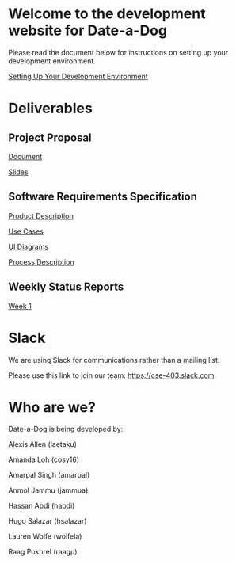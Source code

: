 # Welcome to the development website for Date-a-Dog

Please read the document below for instructions on setting up your development environment.

[Setting Up Your Development Environment](https://github.com/Date-a-Dog/Date-a-Dog/raw/master/Development%20Website/Setting%20Up%20Your%20Development%20Environment.pdf)

# Deliverables

## Project Proposal

[Document](https://github.com/Date-a-Dog/Date-a-Dog/raw/master/Development%20Website/Deliverables/Project%20Proposal/Date-a-Dog_doc.pdf)

[Slides](https://github.com/Date-a-Dog/Date-a-Dog/raw/master/Development%20Website/Deliverables/Project%20Proposal/Date-a-Dog_slides.pdf)

## Software Requirements Specification

[Product Description](https://github.com/Date-a-Dog/Date-a-Dog/raw/master/Development%20Website/Deliverables/Software%20Requirements%20Specification/Date-a-Dog_ProductDescription.pdf)

[Use Cases](https://github.com/Date-a-Dog/Date-a-Dog/raw/master/Development%20Website/Deliverables/Software%20Requirements%20Specification/Date-a-Dog_UseCases.pdf)

[UI Diagrams](https://github.com/Date-a-Dog/Date-a-Dog/raw/master/Development%20Website/Deliverables/Software%20Requirements%20Specification/Date-a-Dog_UIDiagrams.pdf)

[Process Description](https://github.com/Date-a-Dog/Date-a-Dog/raw/master/Development%20Website/Deliverables/Software%20Requirements%20Specification/Date-a-Dog_ProcessDescription.pdf)

## Weekly Status Reports

[Week 1](https://github.com/Date-a-Dog/Date-a-Dog/raw/master/Development%20Website/Deliverables/Weekly%20Status%20Reports/Weekly_Status_Report_Week1.docx)

# Slack

We are using Slack for communications rather than a mailing list.

Please use this link to join our team: https://cse-403.slack.com.

# Who are we?

Date-a-Dog is being developed by:

Alexis Allen (laetaku)

Amanda Loh (cosy16)

Amarpal Singh (amarpal)

Anmol Jammu (jammua)

Hassan Abdi (habdi)

Hugo Salazar (hsalazar)

Lauren Wolfe (wolfela)

Raag Pokhrel (raagp)

